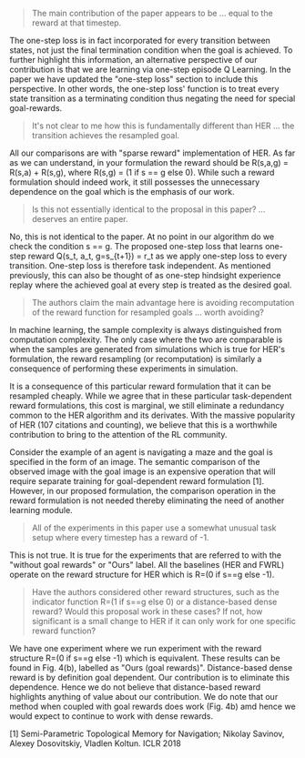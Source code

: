 > The main contribution of the paper appears to be ...  equal to the reward at that timestep.

The one-step loss is in fact incorporated for every transition between states, not just the final termination condition when the goal is achieved. To further highlight this information, an alternative perspective of our contribution is that we are learning via one-step episode Q Learning. In the paper we have updated the "one-step loss" section to include this perspective. In other words, the one-step loss' function is to treat every state transition as a terminating condition thus negating the need for special goal-rewards.

> It's not clear to me how this is fundamentally different than HER ... the transition achieves the resampled goal.

All our comparisons are with "sparse reward" implementation of HER. As far as
we can understand, in your formulation the reward should be R(s,a,g) = R(s,a) +
R(s,g), where R(s,g) = (1 if s == g else 0). While such a reward formulation
should indeed work, it still possesses the unnecessary dependence on the goal
which is the emphasis of our work. 

> Is this not essentially identical to the proposal in this paper? ... deserves an entire paper.

No, this is not identical to the paper. At no point in our algorithm do we
check the condition s == g. The proposed one-step loss that learns one-step
reward Q(s_t, a_t, g=s_{t+1}) = r_t as we apply one-step loss to every
transition. One-step loss is therefore task independent.  As mentioned
previously, this can also be thought of as one-step hindsight experience replay
where the achieved goal at every step is treated as the desired goal.

> The authors claim the main advantage here is avoiding recomputation of the reward function for resampled goals ... worth avoiding?

In machine learning, the sample complexity is always distinguished from
computation complexity. The only case where the two are comparable is when the
samples are generated from simulations which is true for HER's formulation, the reward
resampling (or recomputation) is similarly a consequence of performing these
experiments in simulation. 

It is a consequence of this particular reward formulation that it can be
resampled cheaply. While we agree that in these particular task-dependent
reward formulations, this cost is marginal, we still eliminate a redundancy common to the HER algorithm and its derivates. 
With the massive popularity of HER (107 citations and counting), we believe that this is a worthwhile contribution to bring to the attention of the RL community. 

Consider the example of an agent is navigating a maze and the goal is
specified in the form of an image. The semantic comparison of the observed
image with the goal image is an expensive operation that will require 
separate training for goal-dependent reward formulation [1]. However, in our
proposed formulation, the comparison operation in the reward formulation is not needed thereby eliminating 
the need of another learning module. 


> All of the experiments in this paper use a somewhat unusual task setup where every timestep has a reward of -1. 

This is not true. It is true for the experiments that are referred to with the "without goal rewards" or
"Ours" label. All the baselines (HER and FWRL) operate on the reward structure for HER which is R=(0 if s==g else -1). 

> Have the authors considered other reward structures, such as the indicator function R=(1 if s==g else 0) or a distance-based dense reward?
> Would this proposal work in these cases? If not, how significant is a small change to HER if it can only work for one specific reward function?

We have one experiment where we run experiment with the reward structure R=(0 if s==g else -1) which is equivalent. These results can be found in Fig. 4(b), labelled as 
"Ours (goal rewards)". 
Distance-based dense reward is by definition goal dependent. Our contribution is to eliminate this dependence. Hence we do not believe that distance-based reward highlights anything of value about our contribution. We do note that our method when coupled with goal rewards does work (Fig. 4b) amd hence we would expect to continue to work with dense rewards. 


[1] Semi-Parametric Topological Memory for Navigation; Nikolay Savinov, Alexey Dosovitskiy, Vladlen Koltun. ICLR 2018
